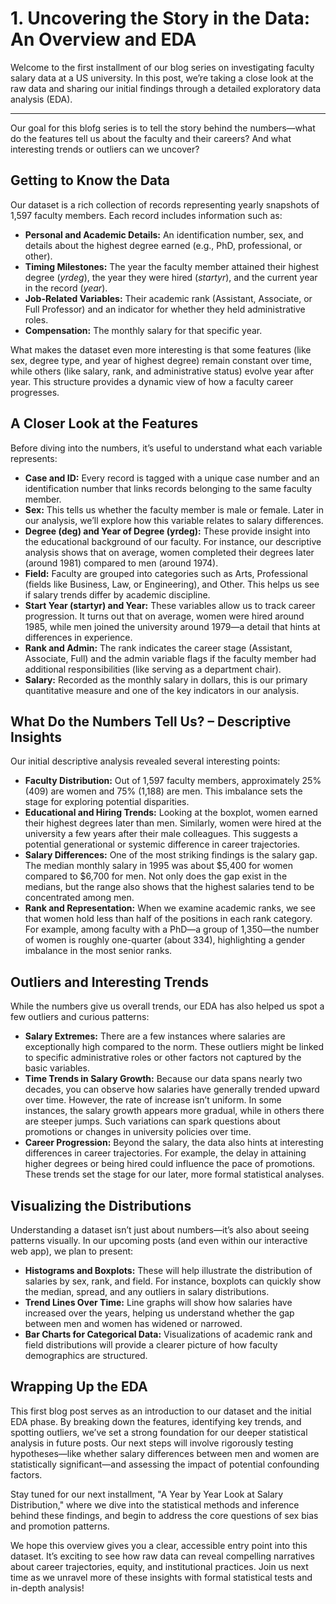 # 1. Uncovering the Story in the Data: An Overview and EDA

Welcome to the first installment of our blog series on investigating faculty salary data at a US university. In this post, we’re taking a close look at the raw data and sharing our initial findings through a detailed exploratory data analysis (EDA). 

---

Our goal for this blofg series is to tell the story behind the numbers—what do the features tell us about the faculty and their careers? And what interesting trends or outliers can we uncover?

## Getting to Know the Data

Our dataset is a rich collection of records representing yearly snapshots of 1,597 faculty members. Each record includes information such as:
- **Personal and Academic Details:** An identification number, sex, and details about the highest degree earned (e.g., PhD, professional, or other).
- **Timing Milestones:** The year the faculty member attained their highest degree (*yrdeg*), the year they were hired (*startyr*), and the current year in the record (*year*).
- **Job-Related Variables:** Their academic rank (Assistant, Associate, or Full Professor) and an indicator for whether they held administrative roles.
- **Compensation:** The monthly salary for that specific year.

What makes the dataset even more interesting is that some features (like sex, degree type, and year of highest degree) remain constant over time, while others (like salary, rank, and administrative status) evolve year after year. This structure provides a dynamic view of how a faculty career progresses.

## A Closer Look at the Features

Before diving into the numbers, it’s useful to understand what each variable represents:

- **Case and ID:** Every record is tagged with a unique case number and an identification number that links records belonging to the same faculty member.
- **Sex:** This tells us whether the faculty member is male or female. Later in our analysis, we’ll explore how this variable relates to salary differences.
- **Degree (deg) and Year of Degree (yrdeg):** These provide insight into the educational background of our faculty. For instance, our descriptive analysis shows that on average, women completed their degrees later (around 1981) compared to men (around 1974).
- **Field:** Faculty are grouped into categories such as Arts, Professional (fields like Business, Law, or Engineering), and Other. This helps us see if salary trends differ by academic discipline.
- **Start Year (startyr) and Year:** These variables allow us to track career progression. It turns out that on average, women were hired around 1985, while men joined the university around 1979—a detail that hints at differences in experience.
- **Rank and Admin:** The rank indicates the career stage (Assistant, Associate, Full) and the admin variable flags if the faculty member had additional responsibilities (like serving as a department chair).
- **Salary:** Recorded as the monthly salary in dollars, this is our primary quantitative measure and one of the key indicators in our analysis.

## What Do the Numbers Tell Us? – Descriptive Insights

Our initial descriptive analysis revealed several interesting points:
- **Faculty Distribution:** Out of 1,597 faculty members, approximately 25% (409) are women and 75% (1,188) are men. This imbalance sets the stage for exploring potential disparities.
- **Educational and Hiring Trends:** Looking at the boxplot, women earned their highest degrees later than men. Similarly, women were hired at the university a few years after their male colleagues. This suggests a potential generational or systemic difference in career trajectories.
- **Salary Differences:** One of the most striking findings is the salary gap. The median monthly salary in 1995 was about \$5,400 for women compared to \$6,700 for men. Not only does the gap exist in the medians, but the range also shows that the highest salaries tend to be concentrated among men.
- **Rank and Representation:** When we examine academic ranks, we see that women hold less than half of the positions in each rank category. For example, among faculty with a PhD—a group of 1,350—the number of women is roughly one-quarter (about 334), highlighting a gender imbalance in the most senior ranks.

## Outliers and Interesting Trends

While the numbers give us overall trends, our EDA has also helped us spot a few outliers and curious patterns:
- **Salary Extremes:** There are a few instances where salaries are exceptionally high compared to the norm. These outliers might be linked to specific administrative roles or other factors not captured by the basic variables.
- **Time Trends in Salary Growth:** Because our data spans nearly two decades, you can observe how salaries have generally trended upward over time. However, the rate of increase isn’t uniform. In some instances, the salary growth appears more gradual, while in others there are steeper jumps. Such variations can spark questions about promotions or changes in university policies over time.
- **Career Progression:** Beyond the salary, the data also hints at interesting differences in career trajectories. For example, the delay in attaining higher degrees or being hired could influence the pace of promotions. These trends set the stage for our later, more formal statistical analyses.

## Visualizing the Distributions

Understanding a dataset isn’t just about numbers—it’s also about seeing patterns visually. In our upcoming posts (and even within our interactive web app), we plan to present:
- **Histograms and Boxplots:** These will help illustrate the distribution of salaries by sex, rank, and field. For instance, boxplots can quickly show the median, spread, and any outliers in salary distributions.
- **Trend Lines Over Time:** Line graphs will show how salaries have increased over the years, helping us understand whether the gap between men and women has widened or narrowed.
- **Bar Charts for Categorical Data:** Visualizations of academic rank and field distributions will provide a clearer picture of how faculty demographics are structured.

## Wrapping Up the EDA

This first blog post serves as an introduction to our dataset and the initial EDA phase. By breaking down the features, identifying key trends, and spotting outliers, we’ve set a strong foundation for our deeper statistical analysis in future posts. Our next steps will involve rigorously testing hypotheses—like whether salary differences between men and women are statistically significant—and assessing the impact of potential confounding factors.

Stay tuned for our next installment, "A Year by Year Look at Salary Distribution," where we dive into the statistical methods and inference behind these findings, and begin to address the core questions of sex bias and promotion patterns.

We hope this overview gives you a clear, accessible entry point into this dataset. It’s exciting to see how raw data can reveal compelling narratives about career trajectories, equity, and institutional practices. Join us next time as we unravel more of these insights with formal statistical tests and in-depth analysis!
